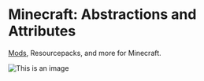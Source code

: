 # Minecraft: Abstractions and Attributes
[Mods](https://modrinth.com/modpack/reconnoiter), Resourcepacks, and more for Minecraft.

![This is an image](https://user-images.githubusercontent.com/93849152/177225089-c35ec9fc-cf3a-4a4c-8fea-9becdab79b8d.png)
